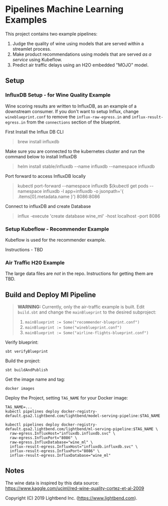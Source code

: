 # Pipelines Machine Learning Examples

This project contains two example pipelines:

1. Judge the quality of wine using models that are served within a streamlet process.
2. Make product recommendations using models that are served _as a service_ using Kubeflow.
3. Predict air traffic delays using an H2O embedded "MOJO" model.

## Setup

### InfluxDB Setup - for Wine Quality Example

Wine scoring results are written to InfluxDB, as an example of a downstream consumer. If you don't want to setup Influx,
change `wineblueprint.conf` to remove the `influx-raw-egress.in` and `influx-result-egress.in` from the `connections`
section of the blueprint.

First Install the Influx DB CLI
> brew install influxdb

Make sure you are connected to the kubernetes cluster and run the command below to install InfluxDB
> helm install stable/influxdb --name influxdb --namespace influxdb

Port forward to access InfluxDB locally
> kubectl port-forward --namespace influxdb $(kubectl get pods --namespace influxdb -l app=influxdb -o jsonpath='{ .items[0].metadata.name }') 8086:8086

Connect to influxDB and create Database
> influx -execute 'create database wine_ml' -host localhost -port 8086


### Setup Kubeflow - Recommender Example

Kubeflow is used for the recommender example.

Instructions - TBD


### Air Traffic H20 Example

The large data files are _not_ in the repo. Instructions for getting them are TBD.

## Build and Deploy Ml Pipeline

> **WARNING:** Currently, only the air-traffic example is built. Edit `build.sbt`
> and change the `mainBlueprint` to the desired subproject:
>
> 1. `mainBlueprint := Some("recommender-blueprint.conf")`
> 2. `mainBlueprint := Some("wineblueprint.conf")`
> 3. `mainBlueprint := Some("airline-flights-blueprint.conf")`

Verify blueprint:

```
sbt verifyBlueprint
```

Build the project:

```
sbt buildAndPublish
```

Get the image name and tag:

```
docker images
```

Deploy the Project, setting `TAG_NAME` for your Docker image:

```
TAG_NAME=...
kubectl pipelines deploy docker-registry-default.gsa2.lightbend.com/lightbend/model-serving-pipeline:$TAG_NAME

kubectl pipelines deploy docker-registry-default.gsa2.lightbend.com/lightbend/ml-serving-pipeline:$TAG_NAME \
  raw-egress.InfluxHost="influxdb.influxdb.svc" \
  raw-egress.InfluxPort="8086" \
  raw-egress.InfluxDatabase="wine_ml" \
  influx-result-egress.InfluxHost="influxdb.influxdb.svc" \
  influx-result-egress.InfluxPort="8086" \
  influx-result-egress.InfluxDatabase="wine_ml"
```

## Notes

The wine data is inspired by this data source:
https://www.kaggle.com/uciml/red-wine-quality-cortez-et-al-2009

Copyright (C) 2019 Lightbend Inc. (https://www.lightbend.com).

